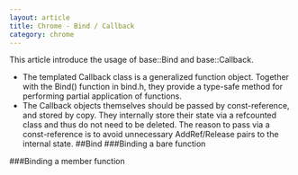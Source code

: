 ```yaml
---
layout: article
title: Chrome - Bind / Callback
category: chrome
---
```

This article introduce the usage of base::Bind and base::Callback.
* The templated Callback class is a generalized function object. Together with the Bind() function in bind.h, they provide a type-safe method for performing partial application of functions.
* The Callback objects themselves should be passed by const-reference, and stored by copy. They internally store their state via a refcounted class and thus do not need to be deleted. The reason to pass via a const-reference is to avoid unnecessary AddRef/Release pairs to the internal state.
##Bind
###Binding a bare function



###Binding a member function





